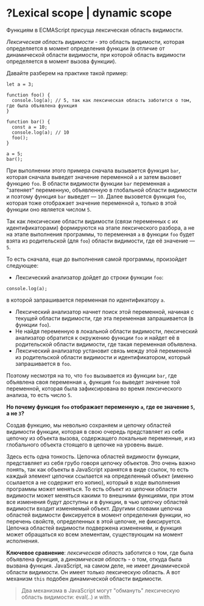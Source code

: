 # ?Lexical scope | dynamic scope

Функциям в ECMAScript присуща лексическая область видимости.

_Лексическая область видимости_ - это область видимости, которая определяется в момент определения функции (в отличие от динамической области видимости, при которой область видимости определяется в момент вызова функции).

Давайте разберем на практике такой пример:
~~~
let a = 3;

function foo() {
  console.log(a); // 5, так как лексическая область заботится о том, где была объявлена функция
}

function bar() {
  const a = 10;
  console.log(a); // 10
  foo();
}

a = 5;
bar();
~~~

При выполнении этого примера сначала вызывается функция `bar`, которая сначала выведет значение переменной `a` и затем вызовет функцию `foo`. В области видимости функции `bar` переменная `a` "затеняет" переменную, объявленную в глобальной области видимости и поэтому функция `bar` выведет — `10`. Далее вызовется функция `foo`, которая тоже отображает значение переменной `a`, только в этой функции оно является числом `5`.

Так как лексические области видимости (связи переменных с их идентификаторами) формируются на этапе лексического разбора, а не на этапе выполнения программы, то переменная `a` в функции `foo` будет взята из родительской (для `foo`) области видимости, где её значение — `5`.

То есть сначала, еще до выполнения самой программы, произойдет следующее:

* Лексический анализатор дойдет до строки функции `foo`:

```console.log(a);```

в которой запрашивается переменная по идентификатору `a`.

* Лексический анализатор начнет поиск этой переменной, начиная с текущей области видимости, где эта переменная запрашивается (в функции `foo`).
* Не найдя переменную в локальной области видимости, лексический анализатор обратится к окружению функции `foo` и найдет её в родительской области видимости, где такая переменная объявлена.
* Лексический анализатор установит связь между этой переменной из родительской области видимости и идентификатором, который запрашивается в `foo`.

Поэтому несмотря на то, что `foo` вызывается из функции `bar`, где объявлена своя переменная `a`, функция `foo` выведет значение той переменной, которая была зафиксирована во время лексического анализа, то есть число `5`.

__Но почему функция `foo` отображает переменную `a`, где ее значение `5`, а не `3`?__

Создав функцию, мы невольно сохраняем и цепочку областей видимости функции, которая в свою очередь представляет из себя цепочку из объекта вызова, содержащего локальные переменные, и из глобального объекта стоящего в цепочке на уровень выше.

Здесь есть одна тонкость. Цепочка областей видимости функции, представляет из себя грубо говоря цепочку объектов. Это очень важно понять, так как объекты в JavaScript хранятся в виде ссылок, то есть каждый элемент цепочки ссылается на определенный объект (именно ссылается а не содержит его копию), который в ходе выполнения программы может меняться. То есть объект из цепочки области видимости может меняться какими то внешними функциями, при этом все изменения будут доступны и в функции, в чью цепочку областей видимости входит изменяемый объект. Другими словами цепочка областей видимости фиксируется в момент определения функции, но перечень свойств, определенных в этой цепочке, не фиксируется. Цепочка областей видимости подвержена изменениям, и функция может обращаться ко всем элементам, существующим на момент исполнения.

__Ключевое сравнение__: _лексическая область_ заботится о том, где была объявлена функция, а _динамическая область_ - о том, откуда была вызвана функция. JavaScript, на самом деле, не имеет динамической области видимости. Он имеет только лексическую область. А вот механизм `this` подобен динамической области видимости.

> Два механизма в JavaScript могут "обмануть" лексическую область видимости: eval(..) и with. 
